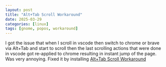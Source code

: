 ```yaml
---
layout: post
title: "Alt+Tab Scroll Workaround"
date: 2025-03-29
categories: [linux]
tags: [gnome, popos, workaround]
---
```


I got the issue that when I scroll in vscode then switch 
 to chrome or brave via Alt+Tab and start to scroll then the last scrolling actions that were done in vscode got
 re-applied to chrome resulting in instant jump of the page. Was very annoying.
Fixed it by installing [Alt+Tab Scroll Workaround](https://extensions.gnome.org/extension/5282/alttab-scroll-workaround/)